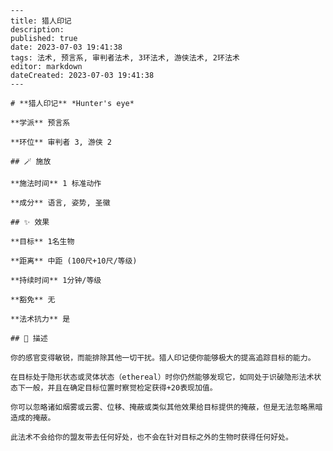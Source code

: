 
    ---
    title: 猎人印记
    description: 
    published: true
    date: 2023-07-03 19:41:38
    tags: 法术, 预言系, 审判者法术, 3环法术, 游侠法术, 2环法术
    editor: markdown
    dateCreated: 2023-07-03 19:41:38
    ---

    # **猎人印记** *Hunter's eye*

    **学派** 预言系 

    **环位** 审判者 3, 游侠 2

    ## 🪄 施放

    **施法时间** 1 标准动作

    **成分** 语言, 姿势, 圣徽

    ## ✨ 效果 

    **目标** 1名生物 

    **距离** 中距 (100尺+10尺/等级)  

    **持续时间** 1分钟/等级 

    **豁免** 无

    **法术抗力** 是

    ## 📖 描述

    你的感官变得敏锐，而能排除其他一切干扰。猎人印记使你能够极大的提高追踪目标的能力。

    在目标处于隐形状态或灵体状态（ethereal）时你仍然能够发现它，如同处于识破隐形法术状态下一般，并且在确定目标位置时察觉检定获得+20表现加值。

    你可以忽略诸如烟雾或云雾、位移、掩蔽或类似其他效果给目标提供的掩蔽，但是无法忽略黑暗造成的掩蔽。

    此法术不会给你的盟友带去任何好处，也不会在针对目标之外的生物时获得任何好处。
    